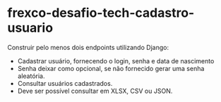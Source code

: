 # frexco-desafio-tech-cadastro-usuario
Construir pelo menos dois endpoints utilizando Django:   
  - Cadastrar usuário, fornecendo o login, senha e data de nascimento   
  - Senha deixar como opcional, se não fornecido gerar uma senha aleatória.   
  - Consultar usuários cadastrados.   
  - Deve ser possível consultar em XLSX, CSV ou JSON.
